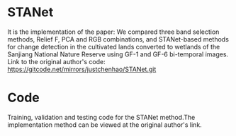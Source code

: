 # STANet
It is the implementation of the paper: We compared three band selection methods, Relief F, PCA and RGB combinations, and STANet-based methods for change detection in the cultivated lands converted to wetlands of the Sanjiang National Nature Reserve using GF-1 and GF-6 bi-temporal images.
Link to the original author's code: https://gitcode.net/mirrors/justchenhao/STANet.git
# Code
Training, validation and testing code for the STANet method.The implementation method can be viewed at the original author's link.
